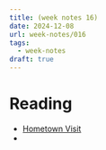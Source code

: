 ```yaml
---
title: (week notes 16)
date: 2024-12-08
url: week-notes/016
tags:
  - week-notes
draft: true
---
```

# Reading
* [Hometown Visit](https://lanadelrue.bearblog.dev/hometown-visit)
* 